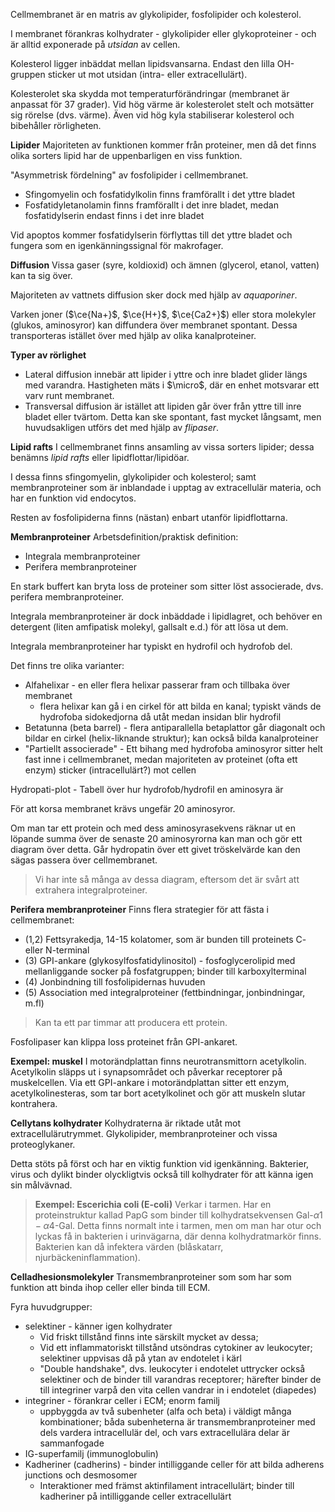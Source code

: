 Cellmembranet är en matris av glykolipider, fosfolipider och kolesterol.

I membranet förankras kolhydrater - glykolipider eller glykoproteiner - och är alltid exponerade på *utsidan* av cellen.

Kolesterol ligger inbäddat mellan lipidsvansarna. Endast den lilla OH-gruppen sticker ut mot utsidan (intra- eller extracellulärt).

Kolesterolet ska skydda mot temperaturförändringar (membranet är anpassat för 37 grader). Vid hög värme är kolesterolet stelt och motsätter sig rörelse (dvs. värme). Även vid hög kyla stabiliserar kolesterol och bibehåller rörligheten.


**Lipider**
Majoriteten av funktionen kommer från proteiner, men då det finns olika sorters lipid har de uppenbarligen en viss funktion.

"Asymmetrisk fördelning" av fosfolipider i cellmembranet.
- Sfingomyelin och fosfatidylkolin finns framförallt i det yttre bladet
- Fosfatidyletanolamin finns framförallt i det inre bladet, medan fosfatidylserin endast finns i det inre bladet

Vid apoptos kommer fosfatidylserin förflyttas till det yttre bladet och fungera som en igenkänningssignal för makrofager.

**Diffusion**
Vissa gaser (syre, koldioxid) och ämnen (glycerol, etanol, vatten) kan ta sig över.

Majoriteten av vattnets diffusion sker dock med hjälp av *aquaporiner*.

Varken joner ($\ce{Na+}$, $\ce{H+}$, $\ce{Ca2+}$) eller stora molekyler (glukos, aminosyror) kan diffundera över membranet spontant. Dessa transporteras istället över med hjälp av olika kanalproteiner.

**Typer av rörlighet**
- Lateral diffusion innebär att lipider i yttre och inre bladet glider längs med varandra. Hastigheten mäts i $\micro$, där en enhet motsvarar ett varv runt membranet.
- Transversal diffusion är istället att lipiden går över från yttre till inre bladet eller tvärtom. Detta kan ske spontant, fast mycket långsamt, men huvudsakligen utförs det med hjälp av *flipaser*.

**Lipid rafts**
I cellmembranet finns ansamling av vissa sorters lipider; dessa benämns *lipid rafts* eller lipidflottar/lipidöar.

I dessa finns sfingomyelin, glykolipider och kolesterol; samt membranproteiner som är inblandade i upptag av extracellulär materia, och har en funktion vid endocytos.

Resten av fosfolipiderna finns (nästan) enbart utanför lipidflottarna.

**Membranproteiner**
Arbetsdefinition/praktisk definition:
- Integrala membranproteiner
- Perifera membranproteiner

En stark buffert kan bryta loss de proteiner som sitter löst associerade, dvs. perifera membranproteiner.

Integrala membranproteiner är dock inbäddade i lipidlagret, och behöver en detergent (liten amfipatisk molekyl, gallsalt e.d.) för att lösa ut dem.

Integrala membranproteiner har typiskt en hydrofil och hydrofob del.

Det finns tre olika varianter:
- Alfahelixar - en eller flera helixar passerar fram och tillbaka över membranet
	- flera helixar kan gå i en cirkel för att bilda en kanal; typiskt vänds de hydrofoba sidokedjorna då utåt medan insidan blir hydrofil
- Betatunna (beta barrel) - flera antiparallella betaplattor går diagonalt och bildar en cirkel (helix-liknande struktur); kan också bilda kanalproteiner
- "Partiellt associerade"  - Ett bihang med hydrofoba aminosyror sitter helt fast inne i cellmembranet, medan majoriteten av proteinet (ofta ett enzym) sticker (intracellulärt?) mot cellen


Hydropati-plot - Tabell över hur hydrofob/hydrofil en aminosyra är

För att korsa membranet krävs ungefär 20 aminosyror.

Om man tar ett protein och med dess aminosyrasekvens räknar ut en löpande summa över de senaste 20 aminosyrorna kan man och gör ett diagram över detta. Går hydropatin över ett givet tröskelvärde kan den sägas passera över cellmembranet.

> Vi har inte så många av dessa diagram, eftersom det är svårt att extrahera integralproteiner.


**Perifera membranproteiner**
Finns flera strategier för att fästa i cellmembranet:
- (1,2) Fettsyrakedja, 14-15 kolatomer, som är bunden till proteinets C- eller N-terminal
- (3) GPI-ankare (glykosylfosfatidylinositol) - fosfoglycerolipid med mellanliggande socker på fosfatgruppen; binder till karboxylterminal
- (4) Jonbindning till fosfolipidernas huvuden
- (5) Association med integralproteiner (fettbindningar, jonbindningar, m.fl)

> Kan ta ett par timmar att producera ett protein.

Fosfolipaser kan klippa loss proteinet från GPI-ankaret.

**Exempel: muskel**
I motorändplattan finns neurotransmittorn acetylkolin. Acetylkolin släpps ut i synapsområdet och påverkar receptorer på muskelcellen. Via ett GPI-ankare i motorändplattan sitter ett enzym, acetylkolinesteras, som tar bort acetylkolinet och gör att muskeln slutar kontrahera.

**Cellytans kolhydrater**
Kolhydraterna är riktade utåt mot extracellulärutrymmet. Glykolipider, membranproteiner och vissa proteoglykaner.

Detta stöts på först och har en viktig funktion vid igenkänning. Bakterier, virus och dylikt binder olyckligtvis också till kolhydrater för att känna igen sin målvävnad.

> **Exempel: Escerichia coli (E-coli)**
> Verkar i tarmen. Har en proteinstruktur kallad PapG som binder till kolhydratsekvensen Gal-$\alpha 1-\alpha 4$-Gal. Detta finns normalt inte i tarmen, men om man har otur och lyckas få in bakterien i urinvägarna, där denna kolhydratmarkör finns. Bakterien kan då infektera värden (blåskatarr, njurbäckeninflammation).

**Celladhesionsmolekyler**
Transmembranproteiner som som har som funktion att binda ihop celler eller binda till ECM.

Fyra huvudgrupper:
- selektiner - känner igen kolhydrater
	- Vid friskt tillstånd finns inte särskilt mycket av dessa;
	- Vid ett inflammatoriskt tillstånd utsöndras cytokiner av leukocyter; selektiner uppvisas då på ytan av endotelet i kärl
	- "Double handshake", dvs. leukocyter i endotelet uttrycker också selektiner och de binder till varandras receptorer; härefter binder de till integriner varpå den vita cellen vandrar in i endotelet (diapedes)
- integriner - förankrar celler i ECM; enorm familj
	- uppbyggda av två subenheter (alfa och beta) i väldigt många kombinationer; båda subenheterna är transmembranproteiner med dels vardera intracellulär del, och vars extracellulära delar är sammanfogade
- IG-superfamilj (immunoglobulin)
- Kadheriner (cadherins) - binder intilliggande celler för att bilda adherens junctions och desmosomer
	- Interaktioner med främst aktinfilament intracellulärt; binder till kadheriner på intilliggande celler extracellulärt

